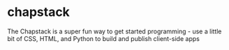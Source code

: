 # chapstack
The Chapstack is a super fun way to get started programming - use a little bit of CSS, HTML, and Python to build and publish client-side apps
